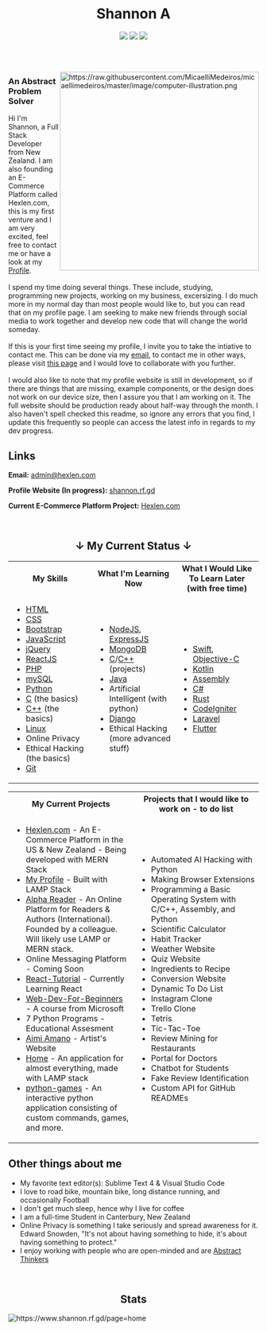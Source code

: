 <h1 align="center">Shannon A</h1>

<p align="center">
  <img src="https://visitor-badge.laobi.icu/badge?page_id=shannon-nz" id="counter">
  <img src="https://img.shields.io/website-up-up-green-green/http/cv.lbesson.qc.to.svg">
  <img src="https://img.shields.io/badge/Ask%20me-anything-1abc9c.svg">
</p>

<br><br>

<img src="https://raw.githubusercontent.com/MicaelliMedeiros/micaellimedeiros/master/image/computer-illustration.png" min-width="400px" max-width="400px" width="400px" align="right" alt="https://raw.githubusercontent.com/MicaelliMedeiros/micaellimedeiros/master/image/computer-illustration.png">

<p align="left"> 
		<h3>An Abstract Problem Solver</h3>
Hi I'm Shannon, a Full Stack Developer from New Zealand. I am also founding an E-Commerce Platform called Hexlen.com, this is my first venture and I am very excited, feel free to contact me or have a look at my <a href="https://www.shannon.rf.gd/">Profile</a>.
<br><br>
I spend my time doing several things. These include, studying, programming new projects, working on my business, excersizing. I do much more in my normal day than most people would like to, but you can read that on my profile page. I am seeking to make new friends through social media to work together and develop new code that will change the world someday.
<br><br>
If this is your first time seeing my profile, I invite you to take the intiative to contact me. This can be done via my <a href="mailto:slekupvimplyrataqq@protonmail.com">email</a>, to contact me in other ways, please visit <a href="https://www.shannon.rf.gd/?page=contact">this page</a> and I would love to collaborate with you further.
<br><br>
I would also like to note that my profile website is still in development, so if there are things that are missing, example components, or the design does not work on our device size, then I assure you that I am working on it. The full website should be production ready about half-way through the month. I also haven't spell checked this readme, so ignore any errors that you find, I update this frequently so people can access the latest info in regards to my dev progress.
</p>
  
<h2>Links</h2>

<p><b>Email:</b> <a href="mailto:admin@hexlen.com">admin@hexlen.com</a></p>
<p><b>Profile Website (In progress):</b>  <a href="https://www.shannon.rf.gd/?tab=home" target="_blank">shannon.rf.gd</a></p>
<p><b>Current E-Commerce Platform Project:</b> <a href="https://www.hexlen.com" target="_blank">Hexlen.com</a></p>
<br>
<h2 align="center">↓ My Current Status ↓</h2>
<table>
  <tbody>
    <tr>
      <th>My Skills</th>
      <th>What I'm Learning Now</th>
      <th>What I Would Like To Learn Later (with free time)</th>
    </tr>
    <tr>
      <td width="33%">
				<ul>
					<li><a href="https://www.w3schools.com/html/" target="_blank">HTML</a></li>
					<li><a href="https://www.w3schools.com/Css/" target="_blank">CSS</a></li>
					<li><a href="https://getbootstrap.com/" target="_blank">Bootstrap</a></li>
					<li><a href="https://www.javascript.com/" target="_blank">JavaScript</a></li>
					<li><a href="https://jquery.com/" target="_blank">jQuery</a></li>
					<li><a href="https://reactjs.org/" target="_blank">ReactJS</a></li>
					<li><a href="https://www.php.net/" target="_blank">PHP</a></li>
					<li><a href="https://www.mysql.com/" target="_blank">mySQL</a></li>
					<li><a href="https://www.python.org/" target="_blank">Python</a></li>
					<li><a href="https://www.tutorialspoint.com/cprogramming/index.htm" target="_blank">C</a> (the basics)</li>
					<li><a href="https://www.w3schools.com/cpp/cpp_intro.asp" target="_blank">C++</a> (the basics)</li>
					<li><a href="https://www.linux.org/" target="_blank">Linux</a></li>
					<li>Online Privacy</li>
					<li>Ethical Hacking (the basics)</li>
					<li><a href="https://git-scm.com/" target="_blank">Git</a></li>
				</ul> 
			</td>
      <td width="33%">
				<ul>
					<li><a href="https://nodejs.org/en/" target="_blank">NodeJS</a>, <a href="https://expressjs.com/" target="_blank">ExpressJS</a></li>
					<li><a href="https://www.mongodb.com/" target="_blank">MongoDB</a></li>
					<li><a href="https://www.tutorialspoint.com/cprogramming/index.htm" target="_blank">C</a>/<a href="https://www.w3schools.com/cpp/cpp_intro.asp" target="_blank">C++</a> (projects)</li>
					<li><a href="https://www.java.com/en/" target="_blank">Java</a></li>
					<li>Artificial Intelligent (with python)</li>
					<li><a href="https://www.djangoproject.com/" target="_blank">Django</a></li>
					<li>Ethical Hacking (more advanced stuff)</li>
				</ul>
			</td>
      <td width="33%">
				<ul>
					<li><a href="https://developer.apple.com/swift/" target="_blank">Swift</a>, <a href="https://developer.apple.com/library/archive/documentation/Cocoa/Conceptual/ProgrammingWithObjectiveC/Introduction/Introduction.html" target="_blank">Objective-C</a></li>
					<li><a href="https://kotlinlang.org/" target="_blank">Kotlin</a></li>
					<li><a href="https://www.tutorialspoint.com/assembly_programming/index.htm" target="_blank">Assembly</a></li>
					<li><a href="https://docs.microsoft.com/en-us/dotnet/csharp/" target="_blank">C#</a></li>
					<li><a href="https://www.rust-lang.org/" target="_blank">Rust</a></li>
					<li><a href="https://codeigniter.com/" target="_blank">CodeIgniter</a></li>
					<li><a href="https://laravel.com/" target="_blank">Laravel</a></li>
					<li><a href="https://flutter.dev/" target="_blank">Flutter</a></li>
				</ul>
			</td>
    </tr>
  </tbody>
</table>


<table>
  <tbody>
    <tr>
      <th>My Current Projects</th>
      <th>Projects that I would like to work on - to do list</th>
    </tr>
    <tr>
      <td width="50%">
        <ul>
          <li><a href="https://www.hexlen.com/">Hexlen.com</a> - An E-Commerce Platform in the US & New Zealand - Being developed with MERN Stack</li>
          <li><a href="https://www.shannon.rf.gd/">My Profile</a> - Built with LAMP Stack</li>
          <li><a href="https://github.com/Alpha-Reader">Alpha Reader</a> - An Online Platform for Readers & Authors (International). Founded by a colleague. Will likely use LAMP or MERN stack.</li>
          <li>Online Messaging Platform - Coming Soon</li>
          <li><a href="https://github.com/shannon-nz/React-Tutorial">React-Tutorial</a> - Currently Learning React</li>
          <li><a href="https://github.com/microsoft/Web-Dev-For-Beginners">Web-Dev-For-Beginners</a> - A course from Microsoft</li>
          <li>7 Python Programs - Educational Assesment</li>
          <li><a href="https://github.com/shannon-nz/aimiamano">Aimi Amano</a> - Artist's Website</li>
          <li><a href="https://github.com/shannon-nz/home">Home</a> - An application for almost everything, made with LAMP stack</li>
          <li><a href="https://github.com/shannon-nz/home">python-games</a> - An interactive python application consisting of custom commands, games, and more.</li>
        </ul>
      </td>
      <td>
        <ul>
          <li>Automated AI Hacking with Python</li>
          <li>Making Browser Extensions</li>
          <li>Programming a Basic Operating System with C/C++, Assembly, and Python</li>
          <li>Scientific Calculator</li>
          <li>Habit Tracker</li>
          <li>Weather Website</li>
          <li>Quiz Website</li>
          <li>Ingredients to Recipe</li>
          <li>Conversion Website</li>
          <li>Dynamic To Do List</li>
          <li>Instagram Clone</li>
          <li>Trello Clone</li>
          <li>Tetris</li>
          <li>Tic-Tac-Toe</li>
          <li>Review Mining for Restaurants</li>
          <li>Portal for Doctors</li>
          <li>Chatbot for Students</li>
          <li>Fake Review Identification</li>
          <li>Custom API for GitHub READMEs</li>
        </ul>
      </td>
    </tr>
  </tbody>
</table>


<h2>Other things about me</h2>
<ul>
  <li>My favorite text editor(s): Sublime Text 4 & Visual Studio Code</li>
  <li>I love to road bike, mountain bike, long distance running, and occasionally Football</li>
  <li>I don't get much sleep, hence why I live for coffee</li>
  <li>I am a full-time Student in Canterbury, New Zealand</li>
  <li>Online Privacy is something I take seriously and spread awareness for it. Edward Snowden, "It's not about having something to hide, it's about having something to protect."</li>
  <li>I enjoy working with people who are open-minded and are <a href="https://www.healthline.com/health/abstract-thinking#How-to-improve-abstract-thinking">Abstract Thinkers</a></li>
</ul>

<br>

<h2 align="center">Stats</h2>
<img src="https://github-readme-streak-stats.herokuapp.com?user=shannon-nz&theme=gruvbox_duo" align="center" alt="https://www.shannon.rf.gd/page=home"  />

